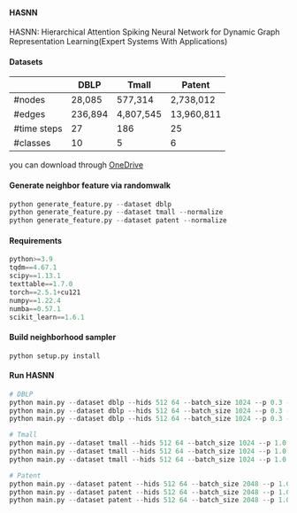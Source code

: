 #### HASNN
HASNN: Hierarchical Attention Spiking Neural Network for Dynamic
Graph Representation Learning(Expert Systems With Applications)

#### Datasets

|             | DBLP    | Tmall     |  Patent    |
|-------------|---------|-----------| ---------- |
| #nodes      | 28,085  | 577,314   | 2,738,012  |
| #edges      | 236,894 | 4,807,545 | 13,960,811 |
| #time steps | 27      | 186       | 25         |
| #classes    | 10      | 5         | 6          |

you can download through [OneDrive](https://1drv.ms/f/c/af441250618e3e47/EogGrgPYf85NknwnETs-elYBUnIdazE-jFKgGRkGrvuEqg?e=ERxKmi)

#### Generate neighbor feature via randomwalk

```python
python generate_feature.py --dataset dblp
python generate_feature.py --dataset tmall --normalize
python generate_feature.py --dataset patent --normalize
```

#### Requirements

```python
python>=3.9
tqdm==4.67.1
scipy==1.13.1
texttable==1.7.0
torch==2.5.1+cu121 
numpy==1.22.4
numba==0.57.1
scikit_learn==1.6.1
```

#### Build neighborhood sampler

`python setup.py install`

#### Run HASNN

```python
# DBLP
python main.py --dataset dblp --hids 512 64 --batch_size 1024 --p 0.3 --train_size 0.4 --dropout 0.7
python main.py --dataset dblp --hids 512 64 --batch_size 1024 --p 0.3 --train_size 0.6 --dropout 0.7
python main.py --dataset dblp --hids 512 64 --batch_size 1024 --p 0.3 --train_size 0.8 --dropout 0.7

# Tmall
python main.py --dataset tmall --hids 512 64 --batch_size 1024 --p 1.0 --train_size 0.4 --dropout 0.8
python main.py --dataset tmall --hids 512 64 --batch_size 1024 --p 1.0 --train_size 0.6 --dropout 0.8
python main.py --dataset tmall --hids 512 64 --batch_size 1024 --p 1.0 --train_size 0.8 --dropout 0.8

# Patent
python main.py --dataset patent --hids 512 64 --batch_size 2048 --p 1.0 --train_size 0.8 --dropout 0.6
python main.py --dataset patent --hids 512 64 --batch_size 2048 --p 1.0 --train_size 0.8 --dropout 0.6
python main.py --dataset patent --hids 512 64 --batch_size 2048 --p 1.0 --train_size 0.8 --dropout 0.6

```

